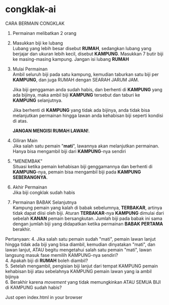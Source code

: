 # congklak-ai

CARA BERMAIN CONGKLAK

1.	Permainan melibatkan 2 orang
2.	Masukkan biji ke lubang<br>
	Lubang yang lebih besar disebut <b>RUMAH</b>, sedangkan lubang yang berjajar dan ukuran lebih kecil, disebut <b>KAMPUNG</b>. Masukkan 7 butir biji ke masing-masing kampung. Jangan isi lubang <b>RUMAH</b>
3.	Mulai Permainan<br>
	Ambil seluruh biji pada satu kampung, kemudian taburkan satu biji per <b>KAMPUNG</b>, dan juga RUMAH dengan SEARAH JARUM JAM.
	
	Jika biji genggaman anda sudah habis, dan berhenti di <b>KAMPUNG</b> yang ada bijinya, maka ambil biji <b>KAMPUNG</b> tersebut dan taburi ke <b>KAMPUNG</b> selanjutnya.

	Jika berhenti di <b>KAMPUNG</b> yang tidak ada bijinya, anda tidak bisa melanjutkan permainan hingga lawan anda kehabisan biji seperti kondisi di atas.

	<b>JANGAN MENGISI RUMAH LAWAN!</b>.
4.	Giliran Main<br>
	Jika salah satu pemain "<b>mati</b>", lawannya akan melanjutkan permainan. Hanya bisa mengambil biji dari <b>KAMPUNG</b>-nya sendiri
5.	"MENEMBAK"<br>
	Situasi ketika pemain kehabisan biji genggamannya dan berhenti di <b>KAMPUNG</b>-nya, pemain bisa mengambil biji pada <b>KAMPUNG SEBERANGNYA</b>.
6.	Akhir Permainan<br>
	Jika biji congklak sudah habis
7.	Permainan BABAK Selanjutnya<br>
	Kampung pemain yang kalah di babak sebelumnya, <b>TERBAKAR</b>, artinya tidak dapat diisi oleh biji. Aturan <b>TERBAKAR</b>-nya <b>KAMPUNG</b> dimulai dari sebelah <b>KANAN</b> pemain bersangkutan. Jumlah biji pada babak ini sama dengan jumlah biji yang didapatkan ketika permainan <b>BABAK PERTAMA</b> berakhir.

Pertanyaan:
4.	Jika salah satu pemain sudah "mati", pemain lawan lanjut hingga tidak ada biji yang bisa diambil, kemudian dinyatakan "mati", dan lawan lanjut, ATAU begitu mengetahui salah satu pemain "mati", lawan langsung masuk fase memilih KAMPUNG-nya sendiri?<br>
4.	Apakah biji di <b>RUMAH</b> boleh diambil?<br>
5.	Setelah mengambil, pengisian biji lanjut dari tempat KAMPUNG pemain kehabisan biji atau sebelahnya KAMPUNG pemain lawan yang ia ambil bijinya<br>
6.	Berakhir karena <i>movement</i> yang tidak memungkinkan ATAU SEMUA BIJI di KAMPUNG sudah habis?<br>

Just open index.html in your browser
